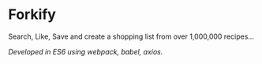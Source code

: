 # Forkify
Search, Like, Save and create a shopping list from over 1,000,000 recipes...

*Developed in ES6 using webpack, babel, axios.*
